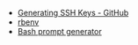 - [Generating SSH Keys - GitHub](https://help.github.com/articles/generating-ssh-keys/)
- [rbenv](https://github.com/sstephenson/rbenv)
- [Bash prompt generator](http://bashrcgenerator.com/)
